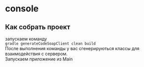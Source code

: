 # console

## Как собрать проект

запускаем команду </br>
`gradle generateCodeSoapClient clean build`
</br>
После выполнения команды у вас сгенерируються классы для взаимодействия с сервером.
</br>
Запускаем приложение из Main
